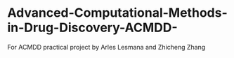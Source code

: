 # Advanced-Computational-Methods-in-Drug-Discovery-ACMDD-
For ACMDD practical project by Arles Lesmana and Zhicheng Zhang
